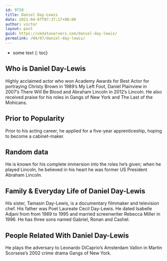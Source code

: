 ```yaml
---
id: 9720
title: Daniel Day-Lewis
date: 2021-04-07T07:37:17+00:00
author: victor
layout: post
guid: https://ukdataservers.com/daniel-day-lewis/
permalink: /04/07/daniel-day-lewis/
---
```


* some text
{: toc}


## Who is Daniel Day-Lewis



Highly acclaimed actor who won Academy Awards for Best Actor for portraying Christy Brown in 1989&#8217;s My Left Foot, Daniel Plainview in 2007&#8217;s There Will Be Blood and Abraham Lincoln in 2012&#8217;s Lincoln. He also received praise for his roles in Gangs of New York and The Last of the Mohicans.

                
                
                
## Prior to Popularity



Prior to his acting career, he applied for a five-year apprenticeship, hoping to become a cabinet-maker.

                
                
                
## Random data



He is known for his complete immersion into the roles he&#8217;s given; when he played Lincoln, he believed in his heart he was former US President Abraham Lincoln.

                
                
                
## Family & Everyday Life of Daniel Day-Lewis



His sister, Tamasin Day-Lewis, is a documentary filmmaker and television chef. His father was Poet Laureate Cecil Day-Lewis. He dated Isabelle Adjani from from 1989 to 1995 and married screenwriter Rebecca Miller in 1996. He has three sons named Gabriel, Ronan and Cashel.

                
                
                
## People Related With Daniel Day-Lewis



He plays the adversary to Leonardo DiCaprio&#8217;s Amsterdam Vallon in Martin Scorsese&#8217;s 2002 crime drama Gangs of New York.

                
              
            
          
          
          